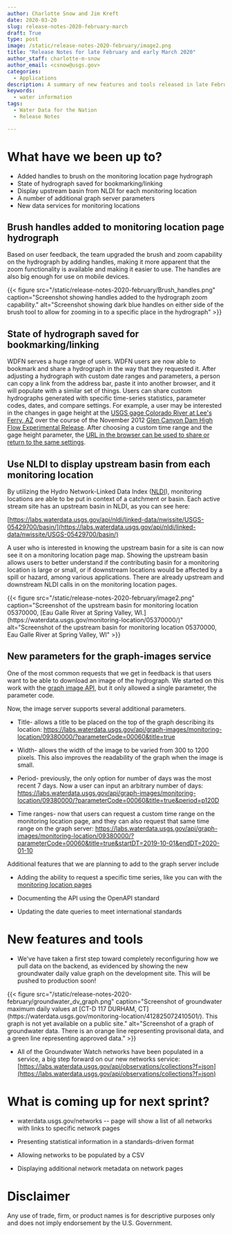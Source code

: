```yaml
---
author: Charlotte Snow and Jim Kreft
date: 2020-03-20
slug: release-notes-2020-february-march
draft: True
type: post
image: /static/release-notes-2020-february/image2.png
title: "Release Notes for late February and early March 2020"
author_staff: charlotte-m-snow
author_email: <csnow@usgs.gov>
categories:
  - Applications
description: A summary of new features and tools released in late February and early March, 2020
keywords:
  - water information
tags:
  - Water Data for the Nation
  - Release Notes

---
```



What have we been up to?
========================

-   Added handles to brush on the monitoring location page hydrograph
-   State of hydrograph saved for bookmarking/linking
-   Display upstream basin from NLDI for each monitoring location
-   A number of additional graph server parameters
-   New data services for monitoring locations

Brush handles added to monitoring location page hydrograph 
-----------------------------------------------------------

Based on user feedback, the team upgraded the brush and zoom capability on the hydrograph by adding handles, making it more apparent that the
zoom functionality is available and making it easier to use. The handles
are also big enough for use on mobile devices.

<div class="grid-row">
    <div class="grid-col-8 grid-offset-2">
    {{< figure src="/static/release-notes-2020-february/Brush_handles.png" caption="Screenshot showing handles added to the hydrograph zoom capability." alt="Screenshot showing dark blue handles on either side of the brush tool to allow for zooming in to a specific place in the hydrograph" >}}
    </div>
</div>



State of hydrograph saved for bookmarking/linking
-------------------------------------------------

WDFN serves a huge range of users. WDFN users are now able to bookmark
and share a hydrograph in the way that they requested it. After
adjusting a hydrograph with custom date ranges and parameters, a person
can copy a link from the address bar, paste it into another browser, and
it will populate with a similar set of things. Users can share custom
hydrographs generated with specific time-series statistics, parameter
codes, dates, and compare settings.  For example, a user may be interested in the changes in gage height at the [USGS gage Colorado River at Lee's Ferry, AZ](https://waterdata.usgs.gov/monitoring-location/09380000/) over the course of the November 2012 [Glen Canyon Dam High Flow Experimental Release](https://www.usbr.gov/uc/rm/gcdHFE/index.html). After choosing a custom time range and the gage height parameter, the [URL in the browser can be used to share or return to the same settings](https://waterdata.usgs.gov/monitoring-location/09380000/#parameterCode=00065&startDT=2012-11-01&endDT=2012-12-01).  

Use NLDI to display upstream basin from each monitoring location
----------------------------------------------------------------

By utilizing the Hydro Network-Linked Data Index
([NLDI](https://waterdata.usgs.gov/blog/nldi-intro/)), monitoring
locations are able to be put in context of a catchment or basin. Each
active stream site has an upstream basin in NLDI, as you can see here:

[https://labs.waterdata.usgs.gov/api/nldi/linked-data/nwissite/USGS-05429700/basin/](https://labs.waterdata.usgs.gov/api/nldi/linked-data/nwissite/USGS-05429700/basin/)

A user who is interested in knowing the upstream basin for a site is can
now see it on a monitoring location page map. Showing the upstream basin
allows users to better understand if the contributing basin for a
monitoring location is large or small, or if downstream locations would
be affected by a spill or hazard, among various applications. There are
already upstream and downstream NLDI calls in on the monitoring location
pages.

<div class="grid-row">
    <div class="grid-col-8 grid-offset-2">
    {{< figure src="/static/release-notes-2020-february/image2.png" caption="Screenshot of the upstream basin for monitoring location 05370000, [Eau Galle River at Spring Valley, WI.](https://waterdata.usgs.gov/monitoring-location/05370000/)" alt="Screenshot of the upstream basin for monitoring location 05370000, Eau Galle River at Spring Valley, WI" >}}
    </div>
</div>


New parameters for the graph-images service
-------------------------------------------

One of the most common requests that we get in feedback is that users
want to be able to download an image of the hydrograph. We started on
this work with the [graph image
API](https://labs.waterdata.usgs.gov/about-graph-image-api/), but it
only allowed a single parameter, the parameter code.

Now, the image server supports several additional parameters.

-   Title- allows a title to be placed on the top of the graph
    describing its location:
    <https://labs.waterdata.usgs.gov/api/graph-images/monitoring-location/09380000/?parameterCode=00060&title=true>

-   Width- allows the width of the image to be varied from 300 to 1200
    pixels. This also improves the readability of the graph when the
    image is small.

-   Period- previously, the only option for number of days was the most
    recent 7 days. Now a user can input an arbitrary number of days:
    <https://labs.waterdata.usgs.gov/api/graph-images/monitoring-location/09380000/?parameterCode=00060&title=true&period=p120D>

-   Time ranges- now that users can request a custom time range on the
    monitoring location page, and they can also request that same time
    range on the graph server:
    <https://labs.waterdata.usgs.gov/api/graph-images/monitoring-location/09380000/?parameterCode=00060&title=true&startDT=2019-10-01&endDT=2020-01-10>

Additional features that we are planning to add to the graph server
include

-   Adding the ability to request a specific time series, like you can
    with the [monitoring location pages](https://waterdata.usgs.gov/monitoring-location/07144100/#parameterCode=63680&timeSeriesId=57502)

-   Documenting the API using the OpenAPI standard

-   Updating the date queries to meet international standards

New features and tools
======================

-   We've have taken a first step toward completely reconfiguring how we pull data on the backend, as evidenced by showing the new groundwater daily value graph on the development site.  This will be pushed to production soon!

<div class="grid-row">
    <div class="grid-col-8 grid-offset-2">
    {{< figure src="/static/release-notes-2020-february/groundwater_dv_graph.png" caption="Screenshot of groundwater maximum daily values at [CT-D 117 DURHAM, CT](https://waterdata.usgs.gov/monitoring-location/412825072410501/).  This graph is not yet available on a public site." alt="Screenshot of a graph of groundwater data.  There is an orange line representing provisonal data, and a green line representing approved data." >}}
    </div>
</div>

-   All of the Groundwater Watch networks have been populated in a service, a big step forward on our new networks service:
    [https://labs.waterdata.usgs.gov/api/observations/collections?f=json](https://labs.waterdata.usgs.gov/api/observations/collections?f=json)

What is coming up for next sprint? 
===================================

-   waterdata.usgs.gov/networks -- page will show a list of all networks
    with links to specific network pages

-   Presenting statistical information in a standards-driven format

-   Allowing networks to be populated by a CSV

-   Displaying additional network metadata on network pages

Disclaimer
==========

Any use of trade, firm, or product names is for descriptive purposes
only and does not imply endorsement by the U.S. Government.
